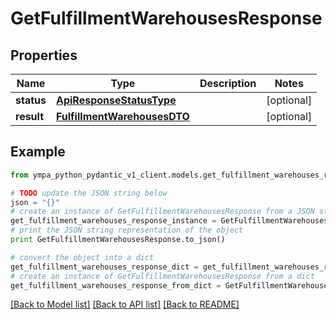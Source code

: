 # GetFulfillmentWarehousesResponse


## Properties
Name | Type | Description | Notes
------------ | ------------- | ------------- | -------------
**status** | [**ApiResponseStatusType**](ApiResponseStatusType.md) |  | [optional] 
**result** | [**FulfillmentWarehousesDTO**](FulfillmentWarehousesDTO.md) |  | [optional] 

## Example

```python
from ympa_python_pydantic_v1_client.models.get_fulfillment_warehouses_response import GetFulfillmentWarehousesResponse

# TODO update the JSON string below
json = "{}"
# create an instance of GetFulfillmentWarehousesResponse from a JSON string
get_fulfillment_warehouses_response_instance = GetFulfillmentWarehousesResponse.from_json(json)
# print the JSON string representation of the object
print GetFulfillmentWarehousesResponse.to_json()

# convert the object into a dict
get_fulfillment_warehouses_response_dict = get_fulfillment_warehouses_response_instance.to_dict()
# create an instance of GetFulfillmentWarehousesResponse from a dict
get_fulfillment_warehouses_response_from_dict = GetFulfillmentWarehousesResponse.from_dict(get_fulfillment_warehouses_response_dict)
```
[[Back to Model list]](../README.md#documentation-for-models) [[Back to API list]](../README.md#documentation-for-api-endpoints) [[Back to README]](../README.md)



